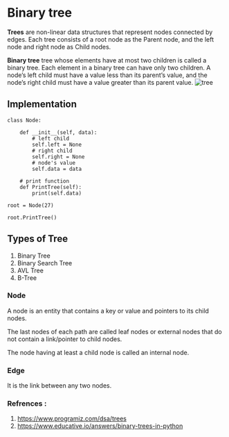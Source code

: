 # Binary tree
**Trees** are non-linear data structures that represent nodes connected by edges. Each tree consists of a root node as the Parent node, and the left node and right node as Child nodes.

**Binary tree** tree whose elements have at most two children is called a binary tree. Each element in a binary tree can have only two children. A node’s left child must have a value less than its parent’s value, and the node’s right child must have a value greater than its parent value.
![tree](https://www.educative.io/cdn-cgi/image/f=auto,fit=contain,w=1800/api/edpresso/shot/5246936836734976/image/5140072329379840.png)


## Implementation
```
class Node:

    def __init__(self, data):
        # left child
        self.left = None
        # right child
        self.right = None
        # node's value
        self.data = data

    # print function
    def PrintTree(self):
        print(self.data)

root = Node(27)

root.PrintTree()

```

## Types of Tree
1. Binary Tree
2. Binary Search Tree
3. AVL Tree
4. B-Tree

### Node
A node is an entity that contains a key or value and pointers to its child nodes.

The last nodes of each path are called leaf nodes or external nodes that do not contain a link/pointer to child nodes.

The node having at least a child node is called an internal node.

### Edge
It is the link between any two nodes.
### Refrences :
1. https://www.programiz.com/dsa/trees
2. https://www.educative.io/answers/binary-trees-in-python